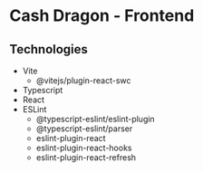 # Cash Dragon - Frontend

## Technologies

-   Vite
    -   @vitejs/plugin-react-swc
-   Typescript
-   React
-   ESLint
    -   @typescript-eslint/eslint-plugin
    -   @typescript-eslint/parser
    -   eslint-plugin-react
    -   eslint-plugin-react-hooks
    -   eslint-plugin-react-refresh
